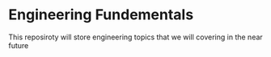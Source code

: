 # Engineering Fundementals

This reposiroty will store engineering topics that we will covering
in the near future

